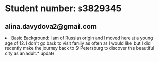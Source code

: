  
<html>
  <body>
    <h1> Student number: s3829345 </h1>
    <h2> alina.davydova2@gmail.com </h2>
 <li>Basic Background: I am of Russian origin and I moved here at a young age of 12. I don't go back to visit family as often as I would like, but I did recently make the journey back to St Petersburg to discover this beautiful city as an adult.* </l>
  update
   
    
   
 </body>
</html>

